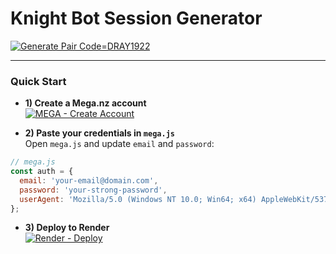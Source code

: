 # **Knight Bot Session Generator**

[![Generate Pair Code=DRAY1922](https://img.shields.io/badge/Generate%20Pair%20Code-Click%20Here-brightgreen?style=for-the-badge)](https://knight-bot-paircode.onrender.com)

---

### Quick Start

- **1) Create a Mega.nz account**  
  [![MEGA - Create Account](https://img.shields.io/badge/MEGA-Create%20Account-red?logo=mega&logoColor=white)](https://mega.nz)

- **2) Paste your credentials in `mega.js`**  
  Open `mega.js` and update `email` and `password`:

```js
// mega.js
const auth = {
  email: 'your-email@domain.com',
  password: 'your-strong-password',
  userAgent: 'Mozilla/5.0 (Windows NT 10.0; Win64; x64) AppleWebKit/537.36 (KHTML, like Gecko) Chrome/42.0.2311.135 Safari/537.36 Edge/12.246'
};
```

- **3) Deploy to Render**  
  [![Render - Deploy](https://img.shields.io/badge/Render-Deploy%20Web%20Service-46E3B7?logo=render&logoColor=white)](https://render.com)
  
